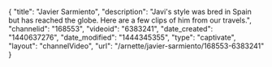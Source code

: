 {
    "title": "Javier Sarmiento",
    "description": "Javi's style was bred in Spain but has reached the globe. Here are a few clips of him from our travels.",
    "channelid": "168553",
    "videoid": "6383241",
    "date_created": "1440637276",
    "date_modified": "1444345355",
    "type": "captivate",
    "layout": "channelVideo",
    "url": "\/arnette\/javier-sarmiento\/168553-6383241"
}